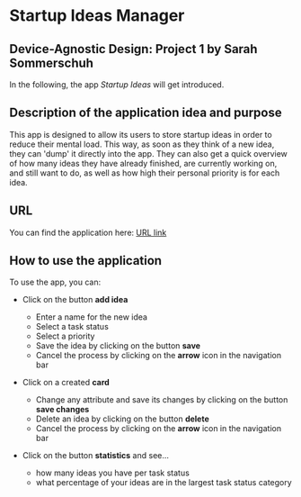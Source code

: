 Startup Ideas Manager
=======

Device-Agnostic Design: Project 1 by Sarah Sommerschuh
-----------

In the following, the app _Startup Ideas_ will get introduced. 

## Description of the application idea and purpose
This app is designed to allow its users to store startup ideas in order to reduce their mental load. This way, as soon as they think of a new idea, they can 'dump' it directly into the app. They can also get a quick overview of how many ideas they have already finished, are currently working on, and still want to do, as well as how high their personal priority is for each idea.

## URL
You can find the application here: [URL link](https://sasmmh.github.io/startup-ideas-manager/)

## How to use the application
To use the app, you can:  

- Click on the button **add idea**
  - Enter a name for the new idea
  - Select a task status
  - Select a priority
  - Save the idea by clicking on the button **save**
  - Cancel the process by clicking on the **arrow** icon in the navigation bar

- Click on a created **card**
  - Change any attribute and save its changes by clicking on the button **save changes**
  - Delete an idea by clicking on the button **delete**
  - Cancel the process by clicking on the **arrow** icon in the navigation bar

- Click on the button **statistics** and see...
    - how many ideas you have per task status
    - what percentage of your ideas are in the largest task status category
